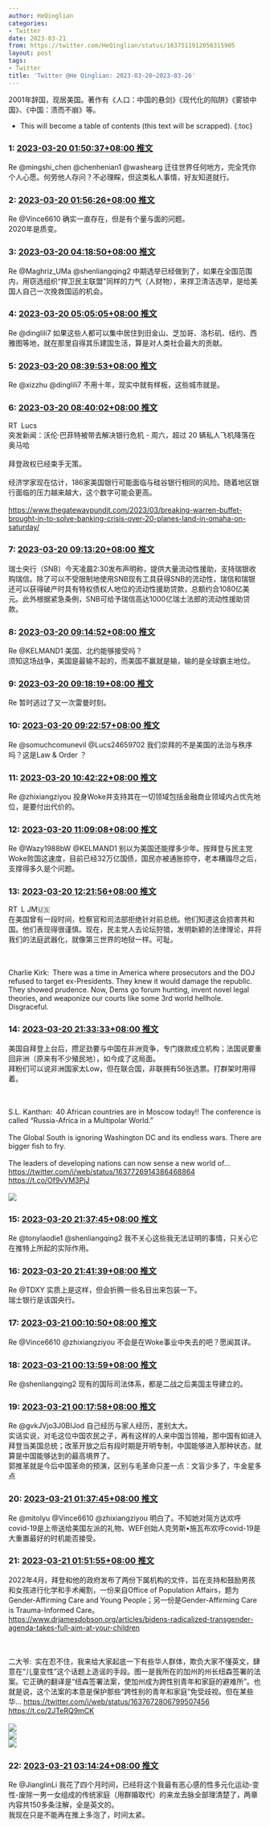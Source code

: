```yaml
---
author: HeQinglian
categories:
- Twitter
date: 2023-03-21
from: https://twitter.com/HeQinglian/status/1637511912056315905
layout: post
tags:
- Twitter
title: 'Twitter @He Qinglian: 2023-03-20~2023-03-26'
---
```


2001年辞国，现居美国。著作有《人口：中国的悬剑》《现代化的陷阱》《雾锁中国》、《中国：溃而不崩》等。 

* This will become a table of contents (this text will be scrapped).
{:toc}

### 1: [2023-03-20 01:50:37+08:00 推文](https://twitter.com/HeQinglian/status/1637511912056315905)

Re @mingshi_chen @chenhenian1 @washearg 迁往世界任何地方，完全凭你个人心愿。何劳他人存问？不必理睬，但这类私人事情，好友知道就行。

### 2: [2023-03-20 01:56:26+08:00 推文](https://twitter.com/HeQinglian/status/1637513375801327616)

Re @Vince6610 确实一直存在，但是有个量与面的问题。<br>2020年是质变。

### 3: [2023-03-20 04:18:50+08:00 推文](https://twitter.com/HeQinglian/status/1637549211523637255)

Re @Maghriz_UMa @shenliangqing2 中期选举已经做到了，如果在全国范围内，用窃选组织“捍卫民主联盟"同样的力气（人财物），来捍卫清洁选举，是给美国人自己一次挽救国运的机会。

### 4: [2023-03-20 05:05:05+08:00 推文](https://twitter.com/HeQinglian/status/1637560850796953604)

Re @dinglili7 如果这些人都可以集中居住到旧金山、芝加哥、洛杉矶、纽约、西雅图等地，就在那里自得其乐建国生活，算是对人类社会最大的贡献。

### 5: [2023-03-20 08:39:53+08:00 推文](https://twitter.com/HeQinglian/status/1637614903979638793)

Re @xizzhu @dinglili7 不用十年，现实中就有样板，这些城市就是。

### 6: [2023-03-20 08:40:02+08:00 推文](https://twitter.com/Lucs24659702/status/1637614942735208448)

RT Lucs<br>突发新闻：沃伦·巴菲特被带去解决银行危机 - 周六，超过 20 辆私人飞机降落在奥马哈 <br><br>拜登政权已经束手无策。<br><br>经济学家现在估计，186家美国银行可能面临与硅谷银行相同的风险。随着地区银行面临的压力越来越大，这个数字可能会更高。<br><br> https://www.thegatewaypundit.com/2023/03/breaking-warren-buffet-brought-in-to-solve-banking-crisis-over-20-planes-land-in-omaha-on-saturday/

### 7: [2023-03-20 09:13:20+08:00 推文](https://twitter.com/HeQinglian/status/1637623321779904512)

瑞士央行（SNB）今天凌晨2:30发布声明称，提供大量流动性援助，支持瑞银收购瑞信。除了可以不受限制地使用SNB现有工具获得SNB的流动性，瑞信和瑞银还可以获得破产时具有特权债权人地位的流动性援助贷款，总额约合1080亿美元。此外根据紧急条例，SNB可给予瑞信高达1000亿瑞士法郎的流动性援助贷款。

### 8: [2023-03-20 09:14:52+08:00 推文](https://twitter.com/HeQinglian/status/1637623710705233921)

Re @KELMAND1 美国、北约能够接受吗？<br>须知这场战争，美国是最输不起的，而美国不赢就是输，输的是全球霸主地位。

### 9: [2023-03-20 09:18:19+08:00 推文](https://twitter.com/HeQinglian/status/1637624576501772293)

Re 暂时逃过了又一次雷曼时刻。

### 10: [2023-03-20 09:22:57+08:00 推文](https://twitter.com/HeQinglian/status/1637625744410001408)

Re @somuchcomunevil @Lucs24659702 我们崇拜的不是美国的法治与秩序吗？这是Law &amp; Order ？

### 11: [2023-03-20 10:42:22+08:00 推文](https://twitter.com/HeQinglian/status/1637645729970749440)

Re @zhixiangziyou 投身Woke并支持其在一切领域包括金融商业领域内占优先地位，是要付出代价的。

### 12: [2023-03-20 11:09:08+08:00 推文](https://twitter.com/HeQinglian/status/1637652464143851520)

Re @Wazy1988bW @KELMAND1 别以为美国还能撑多少年。按拜登与民主党Woke败国这速度，目前已经32万亿国债，国民亦被通胀掠夺，老本糟蹋尽之后，支撑得多久是个问题。

### 13: [2023-03-20 12:21:56+08:00 推文](https://twitter.com/zhixiangziyou/status/1637670785887117313)

RT L JM🇺🇸<br>在美国曾有一段时间，检察官和司法部拒绝针对前总统。他们知道这会损害共和国。他们表现得很谨慎。现在，民主党人去论坛狩猎，发明新颖的法律理论，并将我们的法庭武器化，就像第三世界的地狱一样。可耻。<div class="rsshub-quote"><br><br>Charlie Kirk: There was a time in America where prosecutors and the DOJ refused to target ex-Presidents. They knew it would damage the republic. They showed prudence. Now, Dems go forum hunting, invent novel legal theories, and weaponize our courts like some 3rd world hellhole.  Disgraceful.<br></div>

### 14: [2023-03-20 21:33:33+08:00 推文](https://twitter.com/HeQinglian/status/1637809604271693825)

美国自拜登上台后，攒足劲要与中国在非洲竞争，专门拨款成立机构；法国说要重回非洲（原来有不少殖民地），如今成了这局面。<br>拜粉们可以说非洲国家太Low，但在联合国，非联拥有56张选票。打群架时用得着。<div class="rsshub-quote"><br><br>S.L. Kanthan: 40 African countries are in Moscow today!! The conference is called “Russia-Africa in a Multipolar World.” <br><br>The Global South is ignoring Washington DC and its endless wars. There are bigger fish to fry.<br><br>The leaders of developing nations can now sense a new world of… https://twitter.com/i/web/status/1637726914386468864 https://t.co/Of9vVM3PjJ<br><br><img style="" src="https://pbs.twimg.com/media/Frpf8b7aYAIp3A_?format=jpg&amp;name=orig" referrerpolicy="no-referrer"></div>

### 15: [2023-03-20 21:37:45+08:00 推文](https://twitter.com/HeQinglian/status/1637810660510781441)

Re @tonylaodie1 @shenliangqing2 我不关心这些我无法证明的事情，只关心它在推特上所起的实际作用。

### 16: [2023-03-20 21:41:39+08:00 推文](https://twitter.com/HeQinglian/status/1637811641868775427)

Re @TDXY 实质上是这样，但会折腾一些名目出来包装一下。<br>瑞士银行是该国央行。

### 17: [2023-03-21 00:10:50+08:00 推文](https://twitter.com/HeQinglian/status/1637849186539274240)

Re @Vince6610 @zhixiangziyou 不会是在Woke事业中失去的吧？愿闻其详。

### 18: [2023-03-21 00:13:59+08:00 推文](https://twitter.com/HeQinglian/status/1637849979703140353)

Re @shenliangqing2 现有的国际司法体系，都是二战之后美国主导建立的。

### 19: [2023-03-21 00:17:58+08:00 推文](https://twitter.com/HeQinglian/status/1637850979927302146)

Re @gvkJVjo3J0BIJod 自己经历与家人经历，差别太大。<br>实话实说，对毛这位中国农民之子，再有这样的人来中国当领袖，那中国有如进入拜登当美国总统；改革开放之后有段时期是开明专制，中国能够进入那种状态，就算是中国能够达到的最高境界了。<br>郭推革就是今后中国革命的预演，区别与毛革命只差一点：文盲少多了，牛金星多点

### 20: [2023-03-21 01:37:45+08:00 推文](https://twitter.com/HeQinglian/status/1637871060551884822)

Re @mitolyu @Vince6610 @zhixiangziyou 明白了。不知她对简方达欢呼covid-19是上帝送给美国左派的礼物、WEF创始人克劳斯•施瓦布欢呼covid-19是大重置最好的时机能否接受。

### 21: [2023-03-21 01:51:55+08:00 推文](https://twitter.com/HeQinglian/status/1637874624951099397)

2022年4月，拜登和他的政府发布了两份下属机构的文件，旨在支持和鼓励男孩和女孩进行化学和手术阉割，一份来自Office of Population Affairs，题为Gender-Affirming Care and Young People；另一份是Gender-Affirming Care is Trauma-Informed Care。 https://www.drjamesdobson.org/articles/bidens-radicalized-transgender-agenda-takes-full-aim-at-your-children<div class="rsshub-quote"><br><br>二大爷: 实在忍不住，我来给大家起底一下有些华人群体，欺负大家不懂英文，肆意在“儿童变性”这个话题上造谣的手段。图一是我所在的加州的州长纽森签署的法案。它正确的翻译是“纽森签署法案，使加州成为跨性别青年和家庭的避难所”。也就是说，这个法案的本意是保护那些“跨性别的青年和家庭”免受歧视。但在某些华… https://twitter.com/i/web/status/1637672806799507456 https://t.co/2JTeRQ9mCK<br><br><img style="" src="https://pbs.twimg.com/media/FrorHhMaQAE1o07?format=jpg&amp;name=orig" referrerpolicy="no-referrer"><br><img style="" src="https://pbs.twimg.com/media/FrosNYDaUAEeB-Y?format=png&amp;name=orig" referrerpolicy="no-referrer"><br><img style="" src="https://pbs.twimg.com/media/FrouZt6akAAVdwc?format=jpg&amp;name=orig" referrerpolicy="no-referrer"></div>

### 22: [2023-03-21 03:14:24+08:00 推文](https://twitter.com/HeQinglian/status/1637895384541417472)

Re @JianglinLi 我花了四个月时间，已经将这个我最有恶心感的性多元化运动-变性-废除一男一女组成的传统家庭（用群婚取代）的来龙去脉全部理清楚了，两章内容共150多条注解，全是英文的。<br>我现在只是不能再在推上多泡了，时间太紧。

